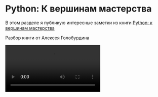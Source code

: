 # Python: К вершинам мастерства

В этом разделе я публикую интересные заметки из книги [Python: к вершинам мастерства](https://ozon.ru/t/00Y8k6k)

Разбор книги от Алексея Голобурдина

<video src="https://www.youtube.com/watch?v=yHckrS1lvG8"/>